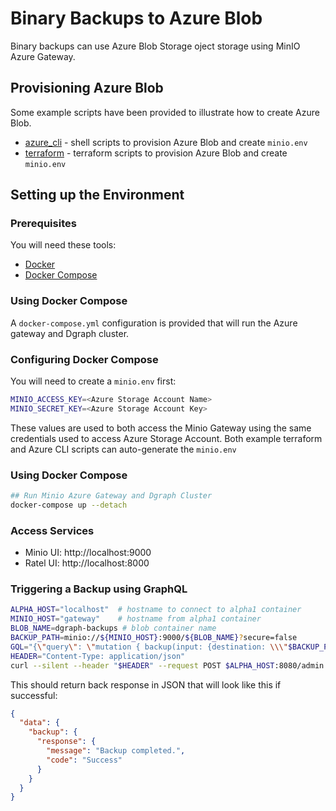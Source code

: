 # Binary Backups to Azure Blob

Binary backups can use Azure Blob Storage oject storage using MinIO Azure Gateway.

## Provisioning Azure Blob

Some example scripts have been provided to illustrate how to create Azure Blob.

* [azure_cli](azure_cli/README.md) - shell scripts to provision Azure Blob and create `minio.env`
* [terraform](terraform/README.md) - terraform scripts to provision Azure Blob and create `minio.env`

## Setting up the Environment

### Prerequisites

You will need these tools:

* [Docker](https://docs.docker.com/get-docker/)
* [Docker Compose](https://docs.docker.com/compose/install/)

### Using Docker Compose

A `docker-compose.yml` configuration is provided that will run the Azure gateway and Dgraph cluster.

### Configuring Docker Compose

You will need to create a `minio.env` first:

```bash
MINIO_ACCESS_KEY=<Azure Storage Account Name>
MINIO_SECRET_KEY=<Azure Storage Account Key>
```

These values are used to both access the Minio Gateway using the same credentials used to access Azure Storage Account.  Both example terraform and Azure CLI scripts can auto-generate the `minio.env`

### Using Docker Compose

```bash
## Run Minio Azure Gateway and Dgraph Cluster
docker-compose up --detach
```

### Access Services

* Minio UI: http://localhost:9000
* Ratel UI: http://localhost:8000

### Triggering a Backup using GraphQL

```bash
ALPHA_HOST="localhost"  # hostname to connect to alpha1 container
MINIO_HOST="gateway"    # hostname from alpha1 container
BLOB_NAME=dgraph-backups # blob container name
BACKUP_PATH=minio://${MINIO_HOST}:9000/${BLOB_NAME}?secure=false
GQL="{\"query\": \"mutation { backup(input: {destination: \\\"$BACKUP_PATH\\\" forceFull: true}) { response { message code } } }\"}"
HEADER="Content-Type: application/json"
curl --silent --header "$HEADER" --request POST $ALPHA_HOST:8080/admin --data "$GQL"
```

This should return back response in JSON that will look like this if successful:

```JSON
{
  "data": {
    "backup": {
      "response": {
        "message": "Backup completed.",
        "code": "Success"
      }
    }
  }
}
```
